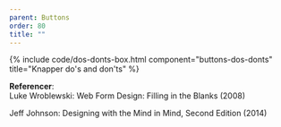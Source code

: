 ```yaml
---
parent: Buttons
order: 80
title: ""
---
```


{% include code/dos-donts-box.html component="buttons-dos-donts" title="Knapper do's and don'ts" %}

**Referencer**:<br />
Luke Wroblewski: Web Form Design: Filling in the Blanks (2008)

Jeff Johnson: Designing with the Mind in Mind, Second Edition (2014)
